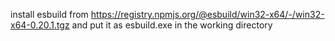 install esbuild from https://registry.npmjs.org/@esbuild/win32-x64/-/win32-x64-0.20.1.tgz and put it as esbuild.exe in the working directory